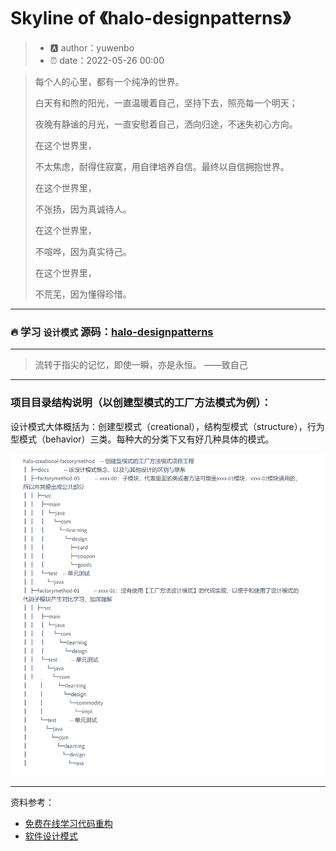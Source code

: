 # Skyline of 《halo-designpatterns》

> - :a: author：yuwenbo
> - :alarm_clock: date：2022-05-26 00:00

> 每个人的心里，都有一个纯净的世界。
>
> 白天有和煦的阳光，一直温暖着自己，坚持下去，照亮每一个明天；
>
> 夜晚有静谧的月光，一直安慰着自己，洒向归途，不迷失初心方向。
>
> 在这个世界里，
>
> 不太焦虑，耐得住寂寞，用自律培养自信。最终以自信拥抱世界。
>
> 在这个世界里，
>
> 不张扬，因为真诚待人。
>
> 在这个世界里，
>
> 不喧哗，因为真实待己。
>
> 在这个世界里，
>
> 不荒芜，因为懂得珍惜。

----

### :fire: ​学习 `设计模式` 源码：[halo-designpatterns](https://github.com/ywbo/halo-designpatterns)
----
> 流转于指尖的记忆，即使一瞬，亦是永恒。 ——致自己

----

### 项目目录结构说明（以创建型模式的工厂方法模式为例）：

设计模式大体概括为：创建型模式（creational），结构型模式（structure），行为型模式（behavior）三类。每种大的分类下又有好几种具体的模式。

![目录结构说明](README.assets/structure.png)

----

资料参考：

- [免费在线学习代码重构](https://refactoringguru.cn/)
- [软件设计模式](http://c.biancheng.net/view/1317.html)
